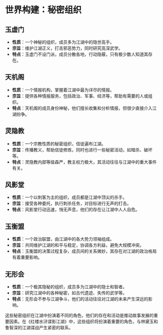 # 世界构建：秘密组织

## 玉虚门

- **性质**：一个神秘的组织，成员多为江湖中的隐世高手。
- **宗旨**：维护江湖正义，打击邪恶势力，同时研究高深武学。
- **特点**：玉虚门不设门派，成员分散各地，行动隐蔽，只有极少数人知道其存在。

## 天机阁

- **性质**：一个情报机构，掌握着江湖中最为详尽的情报。
- **宗旨**：提供各种情报服务，包括政治、军事、经济等，帮助有需要的人或组织。
- **特点**：天机阁的成员身份神秘，他们擅长收集和分析情报，但很少直接介入江湖纷争。

## 灵隐教

- **性质**：一个宗教性质的秘密组织，信徒遍布江湖。
- **宗旨**：传播教义，帮助信徒修炼，同时也进行一些秘密活动，如暗杀、破坏等。
- **特点**：灵隐教内部等级森严，教主权力极大，其活动往往与江湖中的重大事件有关。

## 风影堂

- **性质**：一个以刺客为主的组织，成员都是江湖中顶尖的杀手。
- **宗旨**：接受各种委托，执行刺杀任务，对目标进行无声的打击。
- **特点**：风影堂行动迅速，悄无声息，他们的存在让江湖中人人自危。

## 玉衡盟

- **性质**：一个政治联盟，由江湖中的各大势力领袖组成。
- **宗旨**：共同维护江湖的和平与稳定，协调各方利益，避免大规模冲突。
- **特点**：玉衡盟的决策过程复杂，成员间的关系微妙，其存在对江湖的政治格局有着重要影响。

## 无形会

- **性质**：一个极其隐秘的组织，成员多为江湖中的隐士和智者。
- **宗旨**：研究江湖中的各种秘密，如古代遗迹、失传的武学等。
- **特点**：无形会不参与江湖争斗，他们的活动往往对江湖的未来产生深远的影响。

这些秘密组织在江湖中扮演着不同的角色，他们的存在和活动是推动故事发展的重要因素。在《红楼水浒谍影江湖》中，这些组织将扮演着重要的角色，与林黛玉和鲁智深的江湖谍战产生紧密的联系。